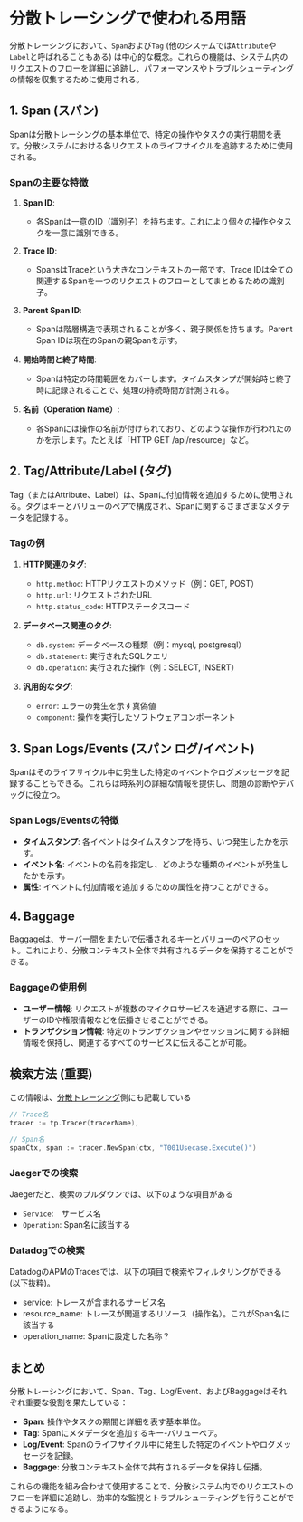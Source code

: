 # 分散トレーシングで使われる用語

分散トレーシングにおいて、`Span`および`Tag` (他のシステムでは`Attribute`や`Label`と呼ばれることもある) は中心的な概念。これらの機能は、システム内のリクエストのフローを詳細に追跡し、パフォーマンスやトラブルシューティングの情報を収集するために使用される。

## 1. Span (スパン)

Spanは分散トレーシングの基本単位で、特定の操作やタスクの実行期間を表す。分散システムにおける各リクエストのライフサイクルを追跡するために使用される。

### Spanの主要な特徴

1. **Span ID**:
   - 各Spanは一意のID（識別子）を持ちます。これにより個々の操作やタスクを一意に識別できる。

2. **Trace ID**:
   - SpansはTraceという大きなコンテキストの一部です。Trace IDは全ての関連するSpanを一つのリクエストのフローとしてまとめるための識別子。

3. **Parent Span ID**:
   - Spanは階層構造で表現されることが多く、親子関係を持ちます。Parent Span IDは現在のSpanの親Spanを示す。

4. **開始時間と終了時間**:
   - Spanは特定の時間範囲をカバーします。タイムスタンプが開始時と終了時に記録されることで、処理の持続時間が計測される。

5. **名前（Operation Name）**:
   - 各Spanには操作の名前が付けられており、どのような操作が行われたのかを示します。たとえば「HTTP GET /api/resource」など。

## 2. Tag/Attribute/Label (タグ)

Tag（またはAttribute、Label）は、Spanに付加情報を追加するために使用される。タグはキーとバリューのペアで構成され、Spanに関するさまざまなメタデータを記録する。

### Tagの例

1. **HTTP関連のタグ**:
   - `http.method`: HTTPリクエストのメソッド（例：GET, POST）
   - `http.url`: リクエストされたURL
   - `http.status_code`: HTTPステータスコード

2. **データベース関連のタグ**:
   - `db.system`: データベースの種類（例：mysql, postgresql）
   - `db.statement`: 実行されたSQLクエリ
   - `db.operation`: 実行された操作（例：SELECT, INSERT）

3. **汎用的なタグ**:
   - `error`: エラーの発生を示す真偽値
   - `component`: 操作を実行したソフトウェアコンポーネント

## 3. Span Logs/Events (スパン ログ/イベント)

Spanはそのライフサイクル中に発生した特定のイベントやログメッセージを記録することもできる。これらは時系列の詳細な情報を提供し、問題の診断やデバッグに役立つ。

### Span Logs/Eventsの特徴

- **タイムスタンプ**: 各イベントはタイムスタンプを持ち、いつ発生したかを示す。
- **イベント名**: イベントの名前を指定し、どのような種類のイベントが発生したかを示す。
- **属性**: イベントに付加情報を追加するための属性を持つことができる。

## 4. Baggage

Baggageは、サーバー間をまたいで伝播されるキーとバリューのペアのセット。これにより、分散コンテキスト全体で共有されるデータを保持することができる。

### Baggageの使用例

- **ユーザー情報**: リクエストが複数のマイクロサービスを通過する際に、ユーザーのIDや権限情報などを伝播させることができる。
- **トランザクション情報**: 特定のトランザクションやセッションに関する詳細情報を保持し、関連するすべてのサービスに伝えることが可能。

## 検索方法 (重要)

この情報は、[分散トレーシング](../distributed-tracing.md)側にも記載している

```go
// Trace名
tracer := tp.Tracer(tracerName),

// Span名
spanCtx, span := tracer.NewSpan(ctx, "T001Usecase.Execute()")
```

### Jaegerでの検索

Jaegerだと、検索のプルダウンでは、以下のような項目がある

- `Service`:　サービス名
- `Operation`: Span名に該当する

### Datadogでの検索

DatadogのAPMのTracesでは、以下の項目で検索やフィルタリングができる (以下抜粋)。

- service: トレースが含まれるサービス名
- resource_name: トレースが関連するリソース（操作名）。これがSpan名に該当する
- operation_name: Spanに設定した名称？

## まとめ

分散トレーシングにおいて、Span、Tag、Log/Event、およびBaggageはそれぞれ重要な役割を果たしている：

- **Span**: 操作やタスクの期間と詳細を表す基本単位。
- **Tag**: Spanにメタデータを追加するキー-バリューペア。
- **Log/Event**: Spanのライフサイクル中に発生した特定のイベントやログメッセージを記録。
- **Baggage**: 分散コンテキスト全体で共有されるデータを保持し伝播。

これらの機能を組み合わせて使用することで、分散システム内でのリクエストのフローを詳細に追跡し、効率的な監視とトラブルシューティングを行うことができるようになる。
